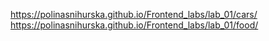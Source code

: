 https://polinasnihurska.github.io/Frontend_labs/lab_01/cars/
https://polinasnihurska.github.io/Frontend_labs/lab_01/food/
